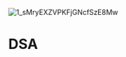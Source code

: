 ![1_sMryEXZVPKFjGNcfSzE8Mw](https://github.com/Anushka800/DSA/assets/92208187/a0873fee-1d74-4444-8f1d-b513adf0dc51)
# DSA
